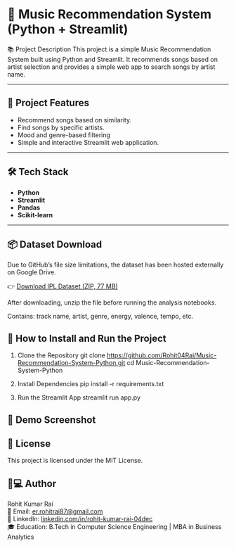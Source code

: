 # 🎵 Music Recommendation System (Python + Streamlit)

📚 Project Description
This project is a simple Music Recommendation System built using Python and Streamlit.
It recommends songs based on artist selection and provides a simple web app to search songs by artist name.

---

## 📑 Project Features
- Recommend songs based on similarity.
- Find songs by specific artists.
- Mood and genre-based filtering
- Simple and interactive Streamlit web application.

---

## 🛠️ Tech Stack
- **Python**
- **Streamlit**
- **Pandas**
- **Scikit-learn**

---

## 📦 Dataset Download

Due to GitHub’s file size limitations, the dataset has been hosted externally on Google Drive.

👉 [Download IPL Dataset (ZIP, 77 MB)](https://drive.google.com/file/d/1nB6zHtfwKJdxkIPM9foXPCUErZfG5P0b/view?usp=drive_link)

After downloading, unzip the file before running the analysis notebooks.
 
Contains: track name, artist, genre, energy, valence, tempo, etc.


## 🚀 How to Install and Run the Project
1. Clone the Repository
   git clone https://github.com/Rohit04Rai/Music-Recommendation-System-Python.git
cd Music-Recommendation-System-Python

2. Install Dependencies
   pip install -r requirements.txt

3. Run the Streamlit App
   streamlit run app.py

## 📸 Demo Screenshot

## 📜 License
This project is licensed under the MIT License.

## 👨💻 Author

Rohit Kumar Rai  
📧 Email: [er.rohitrai87@gmail.com](mailto:er.rohitrai87@gmail.com)  
🔗 LinkedIn: [linkedin.com/in/rohit-kumar-rai-04dec](https://www.linkedin.com/in/rohit-kumar-rai-04dec)  
🎓 Education: B.Tech in Computer Science Engineering | MBA in Business Analytics


